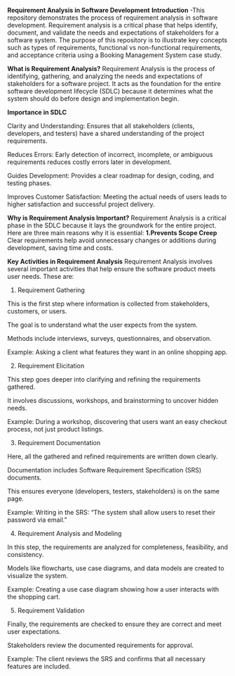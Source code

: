 **Requirement Analysis in Software Development**
**Introduction**
-This repository demonstrates the process of requirement analysis in software development. Requirement analysis is a critical phase that helps identify, document, and validate the needs and expectations of stakeholders for a software system. The purpose of this repository is to illustrate key concepts such as types of requirements, functional vs non-functional requirements, and acceptance criteria using a Booking Management System case study.

**What is Requirement Analysis?**
Requirement Analysis is the process of identifying, gathering, and analyzing the needs and expectations of stakeholders for a software project. It acts as the foundation for the entire software development lifecycle (SDLC) because it determines what the system should do before design and implementation begin.

**Importance in SDLC**

Clarity and Understanding: Ensures that all stakeholders (clients, developers, and testers) have a shared understanding of the project requirements.

Reduces Errors: Early detection of incorrect, incomplete, or ambiguous requirements reduces costly errors later in development.

Guides Development: Provides a clear roadmap for design, coding, and testing phases.

Improves Customer Satisfaction: Meeting the actual needs of users leads to higher satisfaction and successful project delivery.

**Why is Requirement Analysis Important?**
Requirement Analysis is a critical phase in the SDLC because it lays the groundwork for the entire project. Here are three main reasons why it is essential:
**1.Prevents Scope Creep**
Clear requirements help avoid unnecessary changes or additions during development, saving time and costs.

**Key Activities in Requirement Analysis**
Requirement Analysis involves several important activities that help ensure the software product meets user needs. These are:

1. Requirement Gathering

This is the first step where information is collected from stakeholders, customers, or users.

The goal is to understand what the user expects from the system.

Methods include interviews, surveys, questionnaires, and observation.

Example: Asking a client what features they want in an online shopping app.

2. Requirement Elicitation

This step goes deeper into clarifying and refining the requirements gathered.

It involves discussions, workshops, and brainstorming to uncover hidden needs.

Example: During a workshop, discovering that users want an easy checkout process, not just product listings.

3. Requirement Documentation

Here, all the gathered and refined requirements are written down clearly.

Documentation includes Software Requirement Specification (SRS) documents.

This ensures everyone (developers, testers, stakeholders) is on the same page.

Example: Writing in the SRS: “The system shall allow users to reset their password via email.”

4. Requirement Analysis and Modeling

In this step, the requirements are analyzed for completeness, feasibility, and consistency.

Models like flowcharts, use case diagrams, and data models are created to visualize the system.

Example: Creating a use case diagram showing how a user interacts with the shopping cart.

5. Requirement Validation

Finally, the requirements are checked to ensure they are correct and meet user expectations.

Stakeholders review the documented requirements for approval.

Example: The client reviews the SRS and confirms that all necessary features are included.
